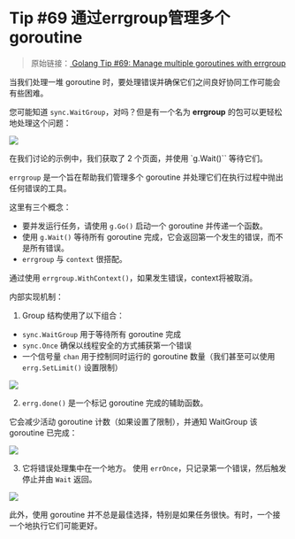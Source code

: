 # Tip #69 通过errgroup管理多个goroutine

>  原始链接：[ Golang Tip #69: Manage multiple goroutines with errgroup](https://twitter.com/func25/status/1776555387254358509)
>


当我们处理一堆 goroutine 时，要处理错误并确保它们之间良好协同工作可能会有些困难。

您可能知道 `sync.WaitGroup`，对吗？但是有一个名为 **errgroup** 的包可以更轻松地处理这个问题：

![](./images/069/001.png)

在我们讨论的示例中，我们获取了 2 个页面，并使用 `g.Wait()`` 等待它们。

`errgroup` 是一个旨在帮助我们管理多个 goroutine 并处理它们在执行过程中抛出任何错误的工具。

这里有三个概念：

- 要并发运行任务，请使用 `g.Go()` 启动一个 goroutine 并传递一个函数。
- 使用 `g.Wait()` 等待所有 goroutine 完成，它会返回第一个发生的错误，而不是所有错误。
- `errgroup` 与 `context` 很搭配。

通过使用 `errgroup.WithContext()`，如果发生错误，context将被取消。

内部实现机制：

1. Group 结构使用了以下组合：

- `sync.WaitGroup` 用于等待所有 goroutine 完成
- `sync.Once` 确保以线程安全的方式捕获第一个错误
- 一个信号量 `chan` 用于控制同时运行的 goroutine 数量（我们甚至可以使用 `errg.SetLimit()` 设置限制）

![](./images/069/002.png)

2. `errg.done()` 是一个标记 goroutine 完成的辅助函数。

它会减少活动 goroutine 计数（如果设置了限制），并通知 WaitGroup 该 goroutine 已完成：

![](./images/069/003.png)

3. 它将错误处理集中在一个地方。
使用 `errOnce`，只记录第一个错误，然后触发停止并由 `Wait` 返回。

![](./images/069/004.png)

此外，使用 goroutine 并不总是最佳选择，特别是如果任务很快。有时，一个接一个地执行它们可能更好。
